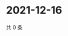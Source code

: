 # 2021-12-16

共 0 条

<!-- BEGIN WEIBO -->
<!-- 最后更新时间 Thu Dec 16 2021 13:08:46 GMT+0800 (China Standard Time) -->

<!-- END WEIBO -->
